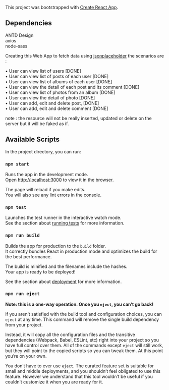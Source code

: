 


This project was bootstrapped with [Create React App](https://github.com/facebook/create-react-app).

## Dependencies 

ANTD Design<br>
axios<br>
node-sass<br>

Creating this Web App to fetch data using [jsonplaceholder](https://jsonplaceholder.typicode.com)
the scenarios are :

• User can view list of users [DONE]<br>
• User can view list of posts of each user [DONE] <br>
• User can view list of albums of each user [DONE] <br>
• User can view the detail of each post and its comment [DONE]<br>
• User can view list of photos from an album [DONE]<br>
• User can view the detail of photo [DONE]<br>
• User can add, edit and delete post, [DONE]<br>
• User can add, edit and delete comment [DONE]<br>

note : the resource will not be really inserted, updated or delete on the server but it will be faked as if.




## Available Scripts

In the project directory, you can run:

### `npm start`

Runs the app in the development mode.<br>
Open [http://localhost:3000](http://localhost:3000) to view it in the browser.

The page will reload if you make edits.<br>
You will also see any lint errors in the console.

### `npm test`

Launches the test runner in the interactive watch mode.<br>
See the section about [running tests](https://facebook.github.io/create-react-app/docs/running-tests) for more information.

### `npm run build`

Builds the app for production to the `build` folder.<br>
It correctly bundles React in production mode and optimizes the build for the best performance.

The build is minified and the filenames include the hashes.<br>
Your app is ready to be deployed!

See the section about [deployment](https://facebook.github.io/create-react-app/docs/deployment) for more information.

### `npm run eject`

**Note: this is a one-way operation. Once you `eject`, you can’t go back!**

If you aren’t satisfied with the build tool and configuration choices, you can `eject` at any time. This command will remove the single build dependency from your project.

Instead, it will copy all the configuration files and the transitive dependencies (Webpack, Babel, ESLint, etc) right into your project so you have full control over them. All of the commands except `eject` will still work, but they will point to the copied scripts so you can tweak them. At this point you’re on your own.

You don’t have to ever use `eject`. The curated feature set is suitable for small and middle deployments, and you shouldn’t feel obligated to use this feature. However we understand that this tool wouldn’t be useful if you couldn’t customize it when you are ready for it.
